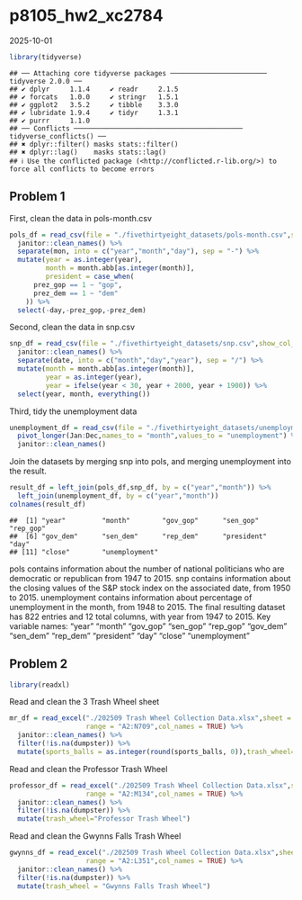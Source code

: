 p8105_hw2_xc2784
================
2025-10-01

``` r
library(tidyverse)
```

    ## ── Attaching core tidyverse packages ──────────────────────── tidyverse 2.0.0 ──
    ## ✔ dplyr     1.1.4     ✔ readr     2.1.5
    ## ✔ forcats   1.0.0     ✔ stringr   1.5.1
    ## ✔ ggplot2   3.5.2     ✔ tibble    3.3.0
    ## ✔ lubridate 1.9.4     ✔ tidyr     1.3.1
    ## ✔ purrr     1.1.0     
    ## ── Conflicts ────────────────────────────────────────── tidyverse_conflicts() ──
    ## ✖ dplyr::filter() masks stats::filter()
    ## ✖ dplyr::lag()    masks stats::lag()
    ## ℹ Use the conflicted package (<http://conflicted.r-lib.org/>) to force all conflicts to become errors

## Problem 1

First, clean the data in pols-month.csv

``` r
pols_df = read_csv(file = "./fivethirtyeight_datasets/pols-month.csv",show_col_types = FALSE) %>% 
  janitor::clean_names() %>% 
  separate(mon, into = c("year","month","day"), sep = "-") %>% 
  mutate(year = as.integer(year), 
         month = month.abb[as.integer(month)],
         president = case_when(
      prez_gop == 1 ~ "gop",
      prez_dem == 1 ~ "dem"
    )) %>%
  select(-day,-prez_gop,-prez_dem)
```

Second, clean the data in snp.csv

``` r
snp_df = read_csv(file = "./fivethirtyeight_datasets/snp.csv",show_col_types = FALSE) %>% 
  janitor::clean_names() %>% 
  separate(date, into = c("month","day","year"), sep = "/") %>% 
  mutate(month = month.abb[as.integer(month)],
         year = as.integer(year),  
         year = ifelse(year < 30, year + 2000, year + 1900)) %>% 
  select(year, month, everything())
```

Third, tidy the unemployment data

``` r
unemployment_df = read_csv(file = "./fivethirtyeight_datasets/unemployment.csv", show_col_types = FALSE) %>% 
  pivot_longer(Jan:Dec,names_to = "month",values_to = "unemployment") %>%
  janitor::clean_names() 
```

Join the datasets by merging snp into pols, and merging unemployment
into the result.

``` r
result_df = left_join(pols_df,snp_df, by = c("year","month")) %>% 
  left_join(unemployment_df, by = c("year","month"))
colnames(result_df)
```

    ##  [1] "year"         "month"        "gov_gop"      "sen_gop"      "rep_gop"     
    ##  [6] "gov_dem"      "sen_dem"      "rep_dem"      "president"    "day"         
    ## [11] "close"        "unemployment"

pols contains information about the number of national politicians who
are democratic or republican from 1947 to 2015. snp contains information
about the closing values of the S&P stock index on the associated date,
from 1950 to 2015. unemployment contains information about percentage of
unemployment in the month, from 1948 to 2015. The final resulting
dataset has 822 entries and 12 total columns, with year from 1947 to
2015. Key variable names: “year” “month” “gov_gop” “sen_gop” “rep_gop”
“gov_dem” “sen_dem” “rep_dem” “president” “day” “close” “unemployment”

## Problem 2

``` r
library(readxl)
```

Read and clean the 3 Trash Wheel sheet

``` r
mr_df = read_excel("./202509 Trash Wheel Collection Data.xlsx",sheet = "Mr. Trash Wheel",
                   range = "A2:N709",col_names = TRUE) %>% 
  janitor::clean_names() %>% 
  filter(!is.na(dumpster)) %>%
  mutate(sports_balls = as.integer(round(sports_balls, 0)),trash_wheel="Mr. Trash Wheel")
```

Read and clean the Professor Trash Wheel

``` r
professor_df = read_excel("./202509 Trash Wheel Collection Data.xlsx",sheet = "Professor Trash Wheel",
                   range = "A2:M134",col_names = TRUE) %>% 
  janitor::clean_names() %>% 
  filter(!is.na(dumpster)) %>% 
  mutate(trash_wheel="Professor Trash Wheel")
```

Read and clean the Gwynns Falls Trash Wheel

``` r
gwynns_df = read_excel("./202509 Trash Wheel Collection Data.xlsx",sheet = "Gwynns Falls Trash Wheel",
                   range = "A2:L351",col_names = TRUE) %>% 
  janitor::clean_names() %>% 
  filter(!is.na(dumpster)) %>% 
  mutate(trash_wheel = "Gwynns Falls Trash Wheel")
```
